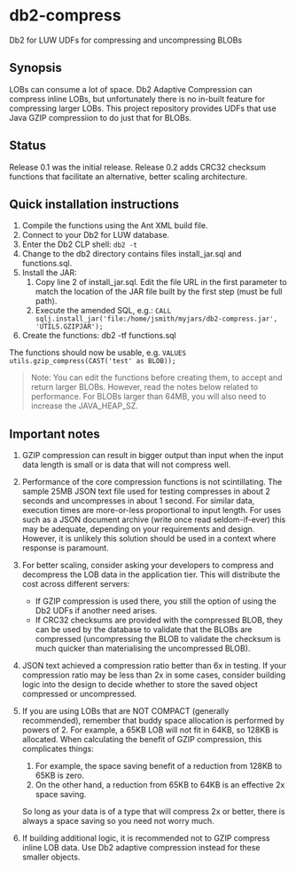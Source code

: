 # db2-compress
Db2 for LUW UDFs for compressing and uncompressing BLOBs

## Synopsis
LOBs can consume a lot of space. Db2 Adaptive Compression can compress inline LOBs, but unfortunately there is no in-built feature for compressing larger LOBs. This project repository provides UDFs that use Java GZIP compressiion to do just that for BLOBs.

## Status
Release 0.1 was the initial release. Release 0.2 adds CRC32 checksum functions that facilitate an alternative, better scaling architecture.

## Quick installation instructions
1. Compile the functions using the Ant XML build file.
1. Connect to your Db2 for LUW database.
1. Enter the Db2 CLP shell: ``db2 -t``
1. Change to the db2 directory contains files install_jar.sql and functions.sql.
1. Install the JAR:
    1. Copy line 2 of install_jar.sql. Edit the file URL in the first parameter to match the location of the JAR file built by the first step (must be full path).
    1. Execute the amended SQL, e.g.: ``CALL sqlj.install_jar('file:/home/jsmith/myjars/db2-compress.jar', 'UTILS.GZIPJAR');``
1. Create the functions: db2 -tf functions.sql

The functions should now be usable, e.g. ``VALUES utils.gzip_compress(CAST('test' as BLOB));``

> Note: You can edit the functions before creating them, to accept and return larger BLOBs. However, read the notes below related to performance. For BLOBs larger than 64MB, you will also need to increase the JAVA_HEAP_SZ.

## Important notes
1. GZIP compression can result in bigger output than input when the input data length is small or is data that will not compress well.
1. Performance of the core compression functions is not scintillating. The sample 25MB JSON text file used for testing compresses in about 2 seconds and uncompresses in about 1 second. For similar data, execution times are more-or-less proportional to input length. For uses such as a JSON document archive (write once read seldom-if-ever) this may be adequate, depending on your requirements and design. However, it is unlikely this solution should be used in a context where response is paramount.
1. For better scaling, consider asking your developers to compress and decompress the LOB data in the application tier. This will distribute the cost across different servers:
    * If GZIP compression is used there, you still the option of using the Db2 UDFs if another need arises.
    * If CRC32 checksums are provided with the compressed BLOB, they can be used by the database to validate that the BLOBs are compressed (uncompressing the BLOB to validate the checksum is much quicker than materialising the uncompressed BLOB).
1. JSON text achieved a compression ratio better than 6x in testing. If your compression ratio may be less than 2x in some cases, consider building logic into the design to decide whether to store the saved object compressed or uncompressed.
1. If you are using LOBs that are NOT COMPACT (generally recommended), remember that buddy space allocation is performed by powers of 2. For example, a 65KB LOB will not fit in 64KB, so 128KB is allocated. When calculating the benefit of GZIP compression, this complicates things:
    1. For example, the space saving benefit of a reduction from 128KB to 65KB is zero.
    1. On the other hand, a reduction from 65KB to 64KB is an effective 2x space saving.

    So long as your data is of a type that will compress 2x or better, there is always a space saving so you need not worry much.
1. If building additional logic, it is recommended not to GZIP compress inline LOB data. Use Db2 adaptive compression instead for these smaller objects.
